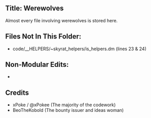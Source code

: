 ## Title: Werewolves

Almost every file involving werewolves is stored here.

## Files Not In This Folder:

- code/\_\_HELPERS/~skyrat_helpers/is_helpers.dm (lines 23 & 24)

## Non-Modular Edits:

-

## Credits

- xPoke / @xPokee (The majority of the codework)
- BeoTheKobold (The bounty issuer and ideas woman)
